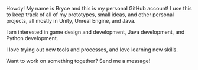 Howdy! My name is Bryce and this is my personal GitHub account! I use this to keep track of all of my prototypes, small ideas, and other personal projects, all mostly in Unity, Unreal Engine, and Java.

I am interested in game design and development, Java development, and Python development.

I love trying out new tools and processes, and love learning new skills.

Want to work on something together? Send me a message!
